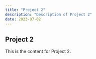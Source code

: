 ```yaml
---
title: "Project 2"
description: "Description of Project 2"
date: 2023-07-02
---
```


## Project 2

This is the content for Project 2.
